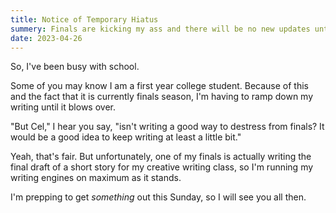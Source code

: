 ```yaml
---
title: Notice of Temporary Hiatus
summery: Finals are kicking my ass and there will be no new updates untl this weekend.
date: 2023-04-26
---
```

So, I've been busy with school.

Some of you may know I am a first year college student. Because of this and the fact that it is currently finals season, I'm having to ramp down my writing until it blows over.

"But Cel," I hear you say, "isn't writing a good way to destress from finals? It would be a good idea to keep writing at least a little bit."

Yeah, that's fair. But unfortunately, one of my finals is actually writing the final draft of a short story for my creative writing class, so I'm running my writing engines on maximum as it stands.

I'm prepping to get *something* out this Sunday, so I will see you all then.
